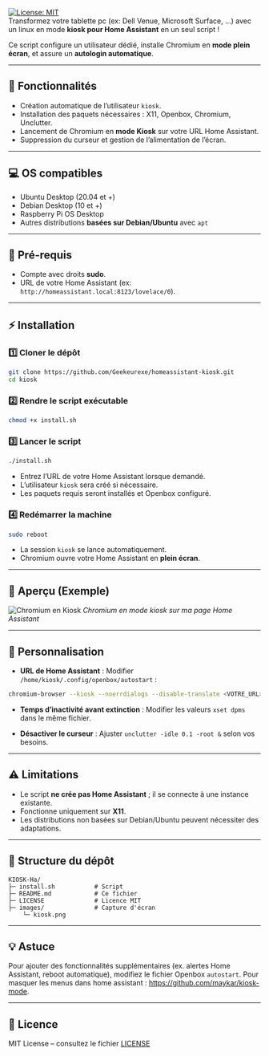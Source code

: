 [![License: MIT](https://img.shields.io/badge/License-MIT-green.svg)](LICENSE)  
Transformez votre tablette pc (ex: Dell Venue, Microsoft Surface, ...) avec un linux en mode **kiosk pour Home Assistant** en un seul script !

Ce script configure un utilisateur dédié, installe Chromium en **mode plein écran**, et assure un **autologin automatique**.

---

## 🚀 Fonctionnalités

- Création automatique de l’utilisateur `kiosk`.
- Installation des paquets nécessaires : X11, Openbox, Chromium, Unclutter.
- Lancement de Chromium en **mode Kiosk** sur votre URL Home Assistant.
- Suppression du curseur et gestion de l’alimentation de l’écran.

---

## 💻 OS compatibles

- Ubuntu Desktop (20.04 et +)
- Debian Desktop (10 et +)
- Raspberry Pi OS Desktop
- Autres distributions **basées sur Debian/Ubuntu** avec `apt`

---

## 📝 Pré-requis

- Compte avec droits **sudo**.
- URL de votre Home Assistant (ex: `http://homeassistant.local:8123/lovelace/0`).

---

## ⚡ Installation

### 1️⃣ Cloner le dépôt

```bash
git clone https://github.com/Geekeurexe/homeassistant-kiosk.git
cd kiosk
````

### 2️⃣ Rendre le script exécutable

```bash
chmod +x install.sh
```

### 3️⃣ Lancer le script

```bash
./install.sh
```

* Entrez l’URL de votre Home Assistant lorsque demandé.
* L’utilisateur `kiosk` sera créé si nécessaire.
* Les paquets requis seront installés et Openbox configuré.

### 4️⃣ Redémarrer la machine

```bash
sudo reboot
```

* La session `kiosk` se lance automatiquement.
* Chromium ouvre votre Home Assistant en **plein écran**.

---

## 📸 Aperçu (Exemple)

![Chromium en Kiosk](images/kiosk_chromium.png)
*Chromium en mode kiosk sur ma page Home Assistant*

---

## 🔧 Personnalisation

* **URL de Home Assistant** :
  Modifier `/home/kiosk/.config/openbox/autostart` :

```bash
chromium-browser --kiosk --noerrdialogs --disable-translate <VOTRE_URL> &
```

* **Temps d’inactivité avant extinction** :
  Modifier les valeurs `xset dpms` dans le même fichier.

* **Désactiver le curseur** :
  Ajuster `unclutter -idle 0.1 -root &` selon vos besoins.

---

## ⚠️ Limitations

* Le script **ne crée pas Home Assistant** ; il se connecte à une instance existante.
* Fonctionne uniquement sur **X11**.
* Les distributions non basées sur Debian/Ubuntu peuvent nécessiter des adaptations.

---

## 📂 Structure du dépôt

```
KIOSK-Ha/
├─ install.sh           # Script
├─ README.md            # Ce fichier
├─ LICENSE              # Licence MIT
├─ images/              # Capture d'écran
    └─ kiosk.png
```

---

## 💡 Astuce

Pour ajouter des fonctionnalités supplémentaires (ex. alertes Home Assistant, reboot automatique), modifiez le fichier Openbox `autostart`.
Pour masquer les menus dans home assistant : https://github.com/maykar/kiosk-mode.

---

## 📝 Licence

MIT License – consultez le fichier [LICENSE](LICENSE)
